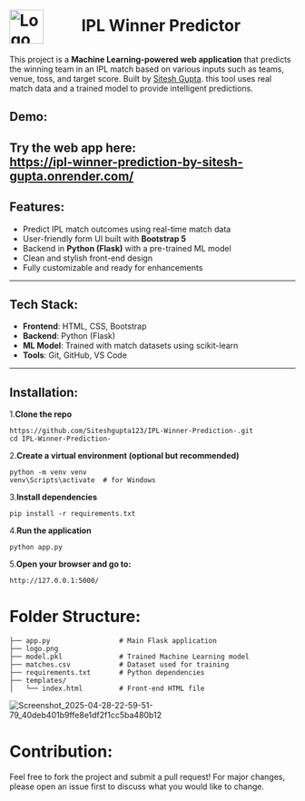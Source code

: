 <h1>
  <img src="https://www.pngall.com/wp-content/uploads/2017/04/Indian-Premier-League-Logo-2017.png" alt="Logo" style="height: 60px; vertical-align: middle; margin-right: 60px;">
  IPL Winner Predictor
</h1>

This project is a **Machine Learning-powered web application** that predicts the winning team in an IPL match based on various inputs such as teams, venue, toss, and target score. 
Built by [Sitesh Gupta](https://github.com/Siteshgupta123).
this tool uses real match data and a trained model to provide intelligent predictions.
## Demo:
Try the web app here:  
https://ipl-winner-prediction-by-sitesh-gupta.onrender.com/
---
## Features:
- Predict IPL match outcomes using real-time match data
- User-friendly form UI built with **Bootstrap 5**
- Backend in **Python (Flask)** with a pre-trained ML model
- Clean and stylish front-end design
- Fully customizable and ready for enhancements
---
## Tech Stack:
- **Frontend**: HTML, CSS, Bootstrap
- **Backend**: Python (Flask)
- **ML Model**: Trained with match datasets using scikit-learn
- **Tools**: Git, GitHub, VS Code
---
## Installation:
1.**Clone the repo**
```git clone
https://github.com/Siteshgupta123/IPL-Winner-Prediction-.git
cd IPL-Winner-Prediction-
```
2.**Create a virtual environment (optional but recommended)**
```
python -m venv venv
venv\Scripts\activate  # for Windows
```
3.**Install dependencies**
```
pip install -r requirements.txt
```
4.**Run the application**
```
python app.py
```
5.**Open your browser and go to:**
```
http://127.0.0.1:5000/
```
 
# Folder Structure:
```
├── app.py                 # Main Flask application
├── logo.png
├── model.pkl              # Trained Machine Learning model
├── matches.csv            # Dataset used for training
├── requirements.txt       # Python dependencies
├── templates/
│   └── index.html         # Front-end HTML file
```
![Screenshot_2025-04-28-22-59-51-79_40deb401b9ffe8e1df2f1cc5ba480b12](https://github.com/user-attachments/assets/2c4e8f0c-0d16-49b1-ad9f-781b7ba89ba2)

# Contribution:
Feel free to fork the project and submit a pull request!
For major changes, please open an issue first to discuss what you would like to change.

